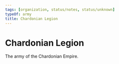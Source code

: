 ```yaml
---
tags: [organization, status/notes, status/unknown]
typeOf: army
title: Chardonian Legion
---
```


# Chardonian Legion

The army of the Chardonian Empire.